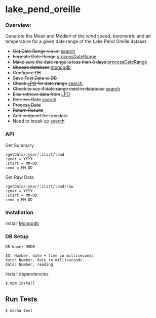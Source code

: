 # lake_pend_oreille

### Overview:
Generate the Mean and Median of the wind speed, barometric and air temperature for a given date range of the Lake Pend Oreille dataset.

*  ~~Get Date Range via url~~ [search]
*  ~~Formate Date Range~~ [processDateRange]
*  ~~Make sure the date range is less than 8 days~~ [processDateRange]
*  ~~Choose database~~ [mongodb]
*  ~~Configure DB~~
*  ~~Save Test Data to DB~~ 
*  ~~Check [LPO] for date range~~ [search]
*  ~~Check to see if date range exist in database~~ [search]
*  ~~Else retrieve data from~~ [LPO][search]
* ~~Retrieve Data~~ [search]
* ~~Process Data~~
* ~~Return Results~~
* ~~Add endpoint for raw data~~ 
* Need to break up [search]
 
### API

Get Summary
```
/getData/:year/:start/:end
:year = YYYY
:start = MM-DD
:end = MM-DD
```
Get Raw Data
```
/getData/:year/:start/:end/raw
:year = YYYY
:start = MM-DD
:end = MM-DD
```



### Installation

Install  [Mongodb]

### DB Setup
```
DB Name: DMDB

ID: Number, date + time in milliseconds
date: Number, date in milliseconds
data: Number, reading
```

Install dependencies 
```sh
$ npm install 
```
## Run Tests
```sh
$ mocha test
```


[MongoDB]: <https://www.mongodb.org/downloads#productiong>
[LPO]: <http://lpo.dt.navy.mil/>
[processDateRange]: <https://github.com/kingjulian24/lake_pend_oreille/blob/master/stats/processDateRange.js>
[search]: <https://github.com/kingjulian24/lake_pend_oreille/blob/master/stats/search.js>
